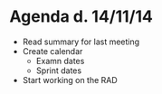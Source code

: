Agenda d. 14/11/14 
==============================

 - Read summary for last meeting
 - Create calendar
 	- Examn dates
 	- Sprint dates
 - Start working on the RAD